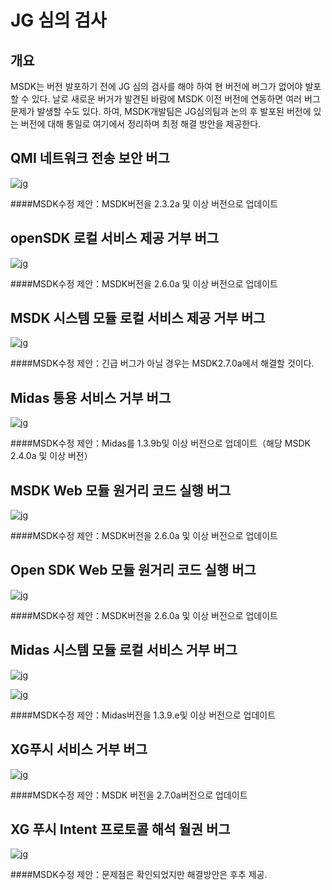 JG 심의 검사
==============

## 개요

MSDK는 버전 발포하기 전에 JG 심의 검사를 해야 하여 현 버전에 버그가 없어야 발포할 수 있다. 날로 새로운 버거가 발견된 바람에 MSDK 이전 버전에 연동하면 여러 버그 문제가 발생할 수도 있다. 하여, MSDK개발팀은 JG심의팀과 논의 후 발포된 버전에 있는 버전에 대해 통일로 여기에서 정리하며 최정 해결 방안을 제공한다.

## QMI 네트워크 전송 보안 버그

![jg](./jgp1.png)

####MSDK수정 제안：MSDK버전을 2.3.2a 및 이상 버전으로 업데이트

## openSDK 로컬 서비스 제공 거부 버그

![jg](./jgp2.png)

####MSDK수정 제안：MSDK버전을 2.6.0a 및 이상 버전으로 업데이트

## MSDK 시스템 모듈 로컬 서비스 제공 거부 버그

![jg](./jgp3.png)

####MSDK수정 제안：긴급 버그가 아닐 경우는 MSDK2.7.0a에서 해결할 것이다.

## Midas 통용 서비스 거부 버그

![jg](./jgp4.png)

####MSDK수정 제안：Midas를 1.3.9b및 이상 버전으로 업데이트（해당 MSDK 2.4.0a 및 이상 버전）

## MSDK Web 모듈 원거리 코드 실행 버그

![jg](./jg_msdk_webview.png)

####MSDK수정 제안：MSDK버전을 2.6.0a 및 이상 버전으로 업데이트


## Open SDK Web 모듈 원거리 코드 실행 버그

![jg](./jg_opensdk_web.png)

####MSDK수정 제안：MSDK버전을 2.6.0a 및 이상 버전으로 업데이트

## Midas 시스템 모듈 로컬 서비스 거부 버그 

![jg](./jg_midas_locaoservice_1.png)

![jg](./jg_midas_locaoservice_2.png)

####MSDK수정 제안：Midas버전을 1.3.9.e및 이상 버전으로 업데이트 

## XG푸시 서비스 거부 버그

![jg](./jg_tpush_localservices.png)

####MSDK수정 제안：MSDK 버전을 2.7.0a버전으로 업데이트

## XG 푸시 Intent 프로토콜 해석 월권 버그

![jg](./jg_tpush_intent.png)

####MSDK수정 제안：문제점은 확인되었지만 해결방안은 후추 제공.
